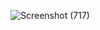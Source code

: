 ![Screenshot (717)](https://github.com/YusvanTriAtmojo/Tugas7_20220140082/assets/126647590/ba897fe5-a6fa-478a-a0bf-52d0026acb81)

